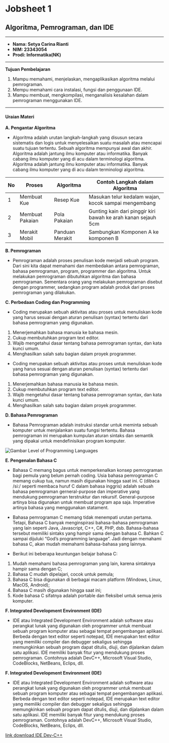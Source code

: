 # Jobsheet 1
## Algoritma, Pemrograman, dan IDE
---
* __Nama: Setya Carina Rianti__
* __NIM: 23343054__
* __Prodi: Informatika(NK)__
---
__Tujuan Pembelajaran__

1. Mampu memahami, menjelaskan, mengaplikasikan algoritma melalui pemrograman.
2. Mempu memahami cara instalasi, fungsi dan penggunaan IDE.
3. Mampu membuat, mengkompilasi, menganalisis kesalahan dalam pemrograman menggunakan IDE.

---

#### Uraian Materi

__A. Pengantar Algoritma__
* Algoritma adalah urutan langkah-langkah yang disusun secara sistematis dan logis untuk menyelesaikan suatu masalah atau mencapai suatu tujuan tertentu. Sebuah algoritma mempunyai awal dan akhir. Algoritma adalah jantung ilmu komputer atau informatika. Banyak cabang ilmu komputer yang di acu dalam terminologi algoritma. Algoritma adalah jantung ilmu komputer atau informatika. Banyak cabang ilmu komputer yang di acu dalam terminologi algoritma.


| No  | Proses | Algoritma | Contoh Langkah dalam Algoritma |
| ----- | --- | --- | --- |
| 1 | Membuat Kue | Resep Kue | Masukan telur kedalam wajan, kocok sampai mengembang |
| 2 | Membuat Pakaian | Pola Pakaian | Gunting kain dari pinggir kiri bawah ke arah kanan sejauh 5cm |
| 3 | Merakit Mobil | Panduan Merakit | Sambungkan Komponen A ke komponen B |

__B. Pemrograman__
* Pemrograman adalah proses penulisan kode menjadi sebuah program. Dari sini kita dapat memahami dan membedakan antara pemrograman, bahasa pemrograman, program, programmer dan algoritma. Untuk melakukan pemrograman dibutuhkan algoritma dan bahasa pemrograman. Sementara orang yang melakukan pemrograman disebut dengan programmer, sedangkan program adalah produk dari proses pemrograman yang dilakukan.
    
__C. Perbedaan Coding dan Programming__
* Coding merupakan sebuah aktivitas atau proses untuk menuliskan kode yang harus sesuai dengan aturan penulisan (syntax) tertentu dari bahasa pemrograman yang digunakan.
1. Menerjemahkan bahasa manusia ke bahasa mesin.
2. Cukup membutuhkan program text editor.
3. Wajib mengetahui dasar tentang bahasa pemrograman syntax, dan kata kunci umum.
4. Menghasilkan salah satu bagian dalam proyek programmer.

* Coding merupakan sebuah aktivitas atau proses untuk menuliskan kode yang harus sesuai dengan aturan penulisan (syntax) tertentu dari bahasa pemrograman yang digunakan.
1.  Menerjemahkan bahasa manusia ke bahasa mesin.
2. Cukup membutuhkan program text editor.
3. Wajib mengetahui dasar tentang bahasa pemrograman syntax, dan kata kunci umum.
4.  Menghasilkan salah satu bagian dalam proyek programmer.

__D. Bahasa Pemrograman__
* Bahasa Pemrograman adalah instruksi standar untuk meminta sebuah komputer untuk menjalankan suatu fungsi tertentu. Bahasa pemrograman ini merupakan kumpulan aturan sintaks dan semantik yang dipakai untuk mendefinisikan program komputer.

![Gambar Level of Programming Languages](https://www.meccanismocomplesso.org/wp-content/uploads/2020/10/Digital-calculators-and-programming-levels-02-640x599.jpg)

__E. Pengenalan Bahasa C__
* Bahasa C memang bagus untuk memperkenalkan konsep pemrograman bagi pemula yang belum pernah coding. Usia bahasa pemrograman C memang cukup tua, namun masih digunakan hingga saat ini. C (dibaca /si:/ seperti membaca huruf C dalam bahasa inggris) adalah sebuah bahasa pemrograman gerneral-purpose dan imperative yang mendukung pemrograman terstruktur dan rekursif. General-purpose artinya bisa digunakan untuk membuat program apa saja. Imperative artinya bahasa yang menggunakan statament.

* Bahasa pemrograman C memang tidak menempati urutan pertama. Tetapi, Bahasa C banyak menginspirasi bahasa-bahasa pemrograman yang lain seperti Java, Javascript, C++, C#, PHP, dsb. Bahasa-bahasa tersebut memiliki sintaks yang hampir sama dengan bahasa C. Bahkan C sampai dijuluki “God’s programming language”. Jadi dengan memahami bahasa C, akan mudah memahami bahasa-bahasa yang lainnya.

* Berikut ini beberapa keuntungan belajar bahasa C: 
1. Mudah memahami bahasa pemrograman yang lain, karena sintaknya hampir sama dengan C; 
2. Bahasa C mudah dipelajari, cocok untuk pemula; 
3. Bahasa C bisa digunakan di berbagai macam platform (Windows, Linux, MacOS, Android);
4. Bahasa C masih digunakan hingga saat ini;
5. Kode bahasa C sifatnya adalah portable dan fleksibel untuk semua jenis komputer.

__F. Integrated Development Environment (IDE)__
* IDE atau Integrated Development Environment adalah software atau perangkat lunak yang digunakan oleh programmer untuk membuat sebuah program komputer atau sebagai tempat pengembangan aplikasi. Berbeda dengan text editor seperti notepad, IDE merupakan text editor yang memiliki compiler dan debugger sekaligus sehingga memungkinkan sebuah program dapat ditulis, diuji, dan dijalankan dalam satu aplikasi. IDE memiliki banyak fitur yang mendukung proses pemrograman. Contohnya adalah DevC++, Microsoft Visual Studio, CodeBlocks, NetBeans, Eclips, dll.

__F. Integrated Development Environment (IDE)__
* IDE atau Integrated Development Environment adalah software atau perangkat lunak yang digunakan oleh programmer untuk membuat sebuah program komputer atau sebagai tempat pengembangan aplikasi. Berbeda dengan text editor seperti notepad, IDE merupakan text editor yang memiliki compiler dan debugger sekaligus sehingga memungkinkan sebuah program dapat ditulis, diuji, dan dijalankan dalam satu aplikasi. IDE memiliki banyak fitur yang mendukung proses pemrograman. Contohnya adalah DevC++, Microsoft Visual Studio, CodeBlocks, NetBeans, Eclips, dll.

[link download IDE Dev-C++](https://www.embarcadero.com/free-tools/dev-cpp/free-download)
